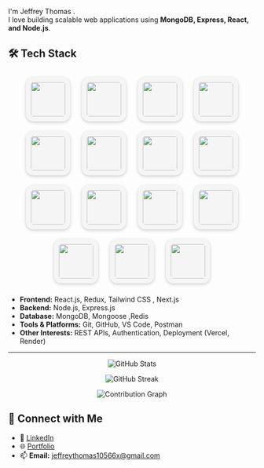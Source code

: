 I'm Jeffrey Thomas .  
I love building scalable web applications using **MongoDB, Express, React, and Node.js**.  

## 🛠 Tech Stack

<p align="center">
  <!-- Java -->
  <img src="https://skillicons.dev/icons?i=java" width="70" height="70" style="border-radius:15px; margin:10px; padding:10px; background:#f5f5f5; box-shadow:0 2px 6px rgba(0,0,0,0.2); transition: transform 0.2s;" onmouseover="this.style.transform='scale(1.1)'" onmouseout="this.style.transform='scale(1)'" />
  <!-- JavaScript -->
  <img src="https://skillicons.dev/icons?i=javascript" width="70" height="70" style="border-radius:15px; margin:10px; padding:10px; background:#f5f5f5; box-shadow:0 2px 6px rgba(0,0,0,0.2); transition: transform 0.2s;" onmouseover="this.style.transform='scale(1.1)'" onmouseout="this.style.transform='scale(1)'" />
  <!-- Python -->
  <img src="https://skillicons.dev/icons?i=python" width="70" height="70" style="border-radius:15px; margin:10px; padding:10px; background:#f5f5f5; box-shadow:0 2px 6px rgba(0,0,0,0.2); transition: transform 0.2s;" onmouseover="this.style.transform='scale(1.1)'" onmouseout="this.style.transform='scale(1)'" />
  <!-- TypeScript -->
  <img src="https://skillicons.dev/icons?i=typescript" width="70" height="70" style="border-radius:15px; margin:10px; padding:10px; background:#f5f5f5; box-shadow:0 2px 6px rgba(0,0,0,0.2); transition: transform 0.2s;" onmouseover="this.style.transform='scale(1.1)'" onmouseout="this.style.transform='scale(1)'" />
  <!-- MongoDB -->
  <img src="https://skillicons.dev/icons?i=mongodb" width="70" height="70" style="border-radius:15px; margin:10px; padding:10px; background:#f5f5f5; box-shadow:0 2px 6px rgba(0,0,0,0.2); transition: transform 0.2s;" onmouseover="this.style.transform='scale(1.1)'" onmouseout="this.style.transform='scale(1)'" />
  <!-- Mongoose -->
  <img src="https://skillicons.dev/icons?i=redux" width="70" height="70" style="border-radius:15px; margin:10px; padding:10px; background:#f5f5f5; box-shadow:0 2px 6px rgba(0,0,0,0.2); transition: transform 0.2s;" onmouseover="this.style.transform='scale(1.1)'" onmouseout="this.style.transform='scale(1)'" />
  <!-- Redis -->
  <img src="https://skillicons.dev/icons?i=redis" width="70" height="70" style="border-radius:15px; margin:10px; padding:10px; background:#f5f5f5; box-shadow:0 2px 6px rgba(0,0,0,0.2); transition: transform 0.2s;" onmouseover="this.style.transform='scale(1.1)'" onmouseout="this.style.transform='scale(1)'" />
  <!-- Docker -->
  <img src="https://skillicons.dev/icons?i=docker" width="70" height="70" style="border-radius:15px; margin:10px; padding:10px; background:#f5f5f5; box-shadow:0 2px 6px rgba(0,0,0,0.2); transition: transform 0.2s;" onmouseover="this.style.transform='scale(1.1)'" onmouseout="this.style.transform='scale(1)'" />
  <!-- React -->
  <img src="https://skillicons.dev/icons?i=react" width="70" height="70" style="border-radius:15px; margin:10px; padding:10px; background:#f5f5f5; box-shadow:0 2px 6px rgba(0,0,0,0.2); transition: transform 0.2s;" onmouseover="this.style.transform='scale(1.1)'" onmouseout="this.style.transform='scale(1)'" />
  <!-- Node.js -->
  <img src="https://skillicons.dev/icons?i=nodejs" width="70" height="70" style="border-radius:15px; margin:10px; padding:10px; background:#f5f5f5; box-shadow:0 2px 6px rgba(0,0,0,0.2); transition: transform 0.2s;" onmouseover="this.style.transform='scale(1.1)'" onmouseout="this.style.transform='scale(1)'" />
  <!-- Express -->
  <img src="https://skillicons.dev/icons?i=express" width="70" height="70" style="border-radius:15px; margin:10px; padding:10px; background:#f5f5f5; box-shadow:0 2px 6px rgba(0,0,0,0.2); transition: transform 0.2s;" onmouseover="this.style.transform='scale(1.1)'" onmouseout="this.style.transform='scale(1)'" />
  <!-- Next.js -->
  <img src="https://skillicons.dev/icons?i=nextjs" width="70" height="70" style="border-radius:15px; margin:10px; padding:10px; background:#f5f5f5; box-shadow:0 2px 6px rgba(0,0,0,0.2); transition: transform 0.2s;" onmouseover="this.style.transform='scale(1.1)'" onmouseout="this.style.transform='scale(1)'" />
  <!-- MySQL -->
  <img src="https://skillicons.dev/icons?i=mysql" width="70" height="70" style="border-radius:15px; margin:10px; padding:10px; background:#f5f5f5; box-shadow:0 2px 6px rgba(0,0,0,0.2); transition: transform 0.2s;" onmouseover="this.style.transform='scale(1.1)'" onmouseout="this.style.transform='scale(1)'" />
  <!-- Git -->
  <img src="https://skillicons.dev/icons?i=git" width="70" height="70" style="border-radius:15px; margin:10px; padding:10px; background:#f5f5f5; box-shadow:0 2px 6px rgba(0,0,0,0.2); transition: transform 0.2s;" onmouseover="this.style.transform='scale(1.1)'" onmouseout="this.style.transform='scale(1)'" />
  <!-- Firebase -->
  <img src="https://skillicons.dev/icons?i=firebase" width="70" height="70" style="border-radius:15px; margin:10px; padding:10px; background:#f5f5f5; box-shadow:0 2px 6px rgba(0,0,0,0.2); transition: transform 0.2s;" onmouseover="this.style.transform='scale(1.1)'" onmouseout="this.style.transform='scale(1)'" />
</p>


- **Frontend:** React.js, Redux, Tailwind CSS , Next.js
- **Backend:** Node.js, Express.js  
- **Database:** MongoDB, Mongoose ,Redis  
- **Tools & Platforms:** Git, GitHub, VS Code, Postman  
- **Other Interests:** REST APIs, Authentication, Deployment (Vercel, Render)  

---


<p align="center">
  <img src="https://github-readme-stats.vercel.app/api?username=Jeffrey-Thomass&show_icons=true&theme=radical" alt="GitHub Stats" />
</p>


<p align="center">
  <img src="https://github-readme-streak-stats.herokuapp.com?user=Jeffrey-Thomass&theme=tokyonight&hide_border=true" alt="GitHub Streak" />
</p>

<p align="center">
  <img src="https://github-readme-activity-graph.vercel.app/graph?username=Jeffrey-Thomass&theme=react-dark" alt="Contribution Graph" />
</p>



## 🤝 Connect with Me
- 💼 [LinkedIn]([https://www.linkedin.com/in/your-linkedin](https://www.linkedin.com/in/jeffrey-thomas-49000826b/))  
- 🌐 [Portfolio](https://your-portfolio-link.com)  
- 📫 **Email:** jeffreythomas10566x@gmail.com  




